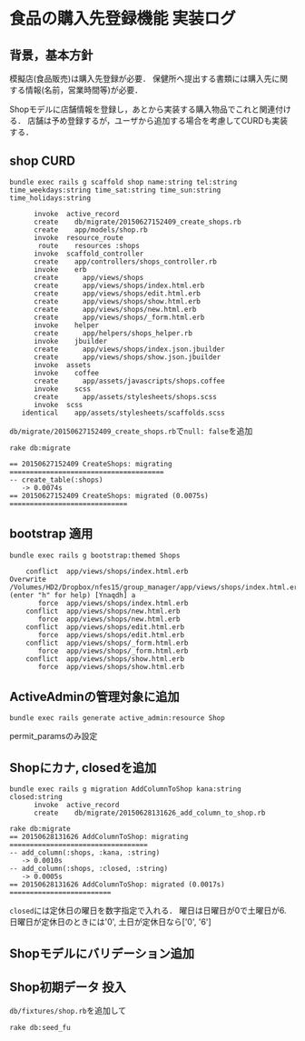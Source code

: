 # 食品の購入先登録機能 実装ログ

## 背景，基本方針

模擬店(食品販売)は購入先登録が必要．
保健所へ提出する書類には購入先に関する情報(名前，営業時間等)が必要．

Shopモデルに店舗情報を登録し，あとから実装する購入物品でこれと関連付ける．
店舗は予め登録するが，ユーザから追加する場合を考慮してCURDも実装する．

## shop CURD

```
bundle exec rails g scaffold shop name:string tel:string time_weekdays:string time_sat:string time_sun:string time_holidays:string

      invoke  active_record
      create    db/migrate/20150627152409_create_shops.rb
      create    app/models/shop.rb
      invoke  resource_route
       route    resources :shops
      invoke  scaffold_controller
      create    app/controllers/shops_controller.rb
      invoke    erb
      create      app/views/shops
      create      app/views/shops/index.html.erb
      create      app/views/shops/edit.html.erb
      create      app/views/shops/show.html.erb
      create      app/views/shops/new.html.erb
      create      app/views/shops/_form.html.erb
      invoke    helper
      create      app/helpers/shops_helper.rb
      invoke    jbuilder
      create      app/views/shops/index.json.jbuilder
      create      app/views/shops/show.json.jbuilder
      invoke  assets
      invoke    coffee
      create      app/assets/javascripts/shops.coffee
      invoke    scss
      create      app/assets/stylesheets/shops.scss
      invoke  scss
   identical    app/assets/stylesheets/scaffolds.scss
```

`db/migrate/20150627152409_create_shops.rb`で`null: false`を追加

```
rake db:migrate

== 20150627152409 CreateShops: migrating ======================================
-- create_table(:shops)
   -> 0.0074s
== 20150627152409 CreateShops: migrated (0.0075s) =============================
``` 

## bootstrap 適用

```
bundle exec rails g bootstrap:themed Shops

    conflict  app/views/shops/index.html.erb
Overwrite /Volumes/HD2/Dropbox/nfes15/group_manager/app/views/shops/index.html.erb? (enter "h" for help) [Ynaqdh] a
       force  app/views/shops/index.html.erb
    conflict  app/views/shops/new.html.erb
       force  app/views/shops/new.html.erb
    conflict  app/views/shops/edit.html.erb
       force  app/views/shops/edit.html.erb
    conflict  app/views/shops/_form.html.erb
       force  app/views/shops/_form.html.erb
    conflict  app/views/shops/show.html.erb
       force  app/views/shops/show.html.erb
```

## ActiveAdminの管理対象に追加

```
bundle exec rails generate active_admin:resource Shop
```

permit_paramsのみ設定

## Shopにカナ, closedを追加

```
bundle exec rails g migration AddColumnToShop kana:string closed:string
      invoke  active_record
      create    db/migrate/20150628131626_add_column_to_shop.rb

rake db:migrate
== 20150628131626 AddColumnToShop: migrating ==================================
-- add_column(:shops, :kana, :string)
   -> 0.0010s
-- add_column(:shops, :closed, :string)
   -> 0.0005s
== 20150628131626 AddColumnToShop: migrated (0.0017s) =========================
```

`closed`には定休日の曜日を数字指定で入れる．
曜日は日曜日が0で土曜日が6.
日曜日が定休日のときには'0', 土日が定休日なら['0', '6']

## Shopモデルにバリデーション追加

## Shop初期データ 投入

`db/fixtures/shop.rb`を追加して

```
rake db:seed_fu
```
